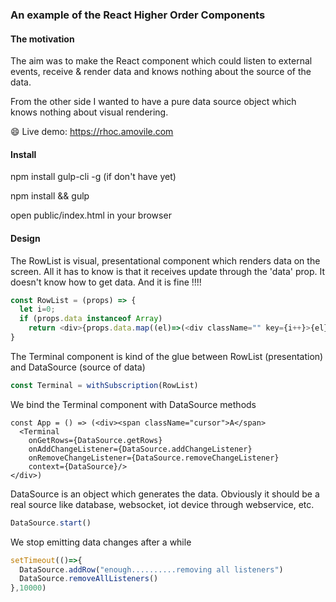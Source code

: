 ### An example of the React Higher Order Components

#### The motivation

The aim was to make the React component which could listen to external events, receive & render data and knows nothing about the source of the data.

From the other side I wanted to have a pure data source object which knows nothing about visual rendering.

:smile: Live demo: https://rhoc.amovile.com

#### Install

npm install gulp-cli -g
(if don't have yet)

npm install && gulp

open public/index.html in your browser

#### Design

The RowList is visual, presentational component which renders data on the screen.
All it has to know is that it receives update through the 'data' prop. It doesn't know how to get data. And it is fine !!!!

```JavaScript
const RowList = (props) => {
  let i=0;
  if (props.data instanceof Array) 
    return <div>{props.data.map((el)=>(<div className="" key={i++}>{el}</div>))}</div>
}
```

The Terminal component is kind of the glue between RowList (presentation) and DataSource (source of data)
```JavaScript
const Terminal = withSubscription(RowList)
```

We bind the Terminal component with DataSource methods
```JSX
const App = () => (<div><span className="cursor">A</span>
  <Terminal 
    onGetRows={DataSource.getRows} 
    onAddChangeListener={DataSource.addChangeListener}
    onRemoveChangeListener={DataSource.removeChangeListener}
    context={DataSource}/>
</div>)
```

DataSource is an object which generates the data. Obviously it should be a real source like database, websocket, iot device through webservice, etc.
```JavaScript
DataSource.start()
```

We stop emitting data changes after a while
```JavaScript
setTimeout(()=>{
  DataSource.addRow("enough..........removing all listeners")
  DataSource.removeAllListeners()
},10000)
```



